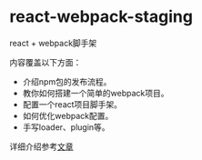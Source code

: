 # react-webpack-staging
react + webpack脚手架

内容覆盖以下方面：

* 介绍npm包的发布流程。
* 教你如何搭建一个简单的webpack项目。
* 配置一个react项目脚手架。
* 如何优化webpack配置。
* 手写loader、plugin等。

详细介绍参考[文章](https://juejin.cn/post/7159867090600460325)

